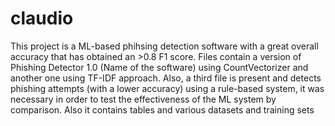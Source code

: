 # claudio
This project is a ML-based phihsing detection software with a great overall accuracy that has obtained an >0.8 F1 score. 
Files contain a version of Phishing Detector 1.0 (Name of the software) using CountVectorizer and another one using TF-IDF approach. Also, a third file is present and detects phishing attempts (with a lower accuracy) using a rule-based system, it was necessary in order to test the effectiveness of the ML system by comparison.
Also it contains tables and various datasets and training sets
